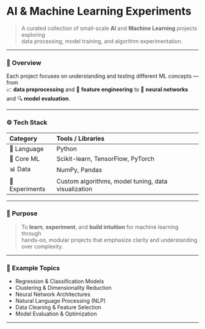 # AI & Machine Learning Experiments

> A curated collection of small-scale **AI** and **Machine Learning** projects exploring  
> data processing, model training, and algorithm experimentation.

---

### 🧩 Overview
Each project focuses on understanding and testing different ML concepts — from  
📈 **data preprocessing** and 🧮 **feature engineering** to 🧠 **neural networks** and 🔍 **model evaluation**.

---

### ⚙️ Tech Stack
| Category | Tools / Libraries |
|:----------|:------------------|
| 🐍 Language | Python |
| 🧠 Core ML | Scikit-learn, TensorFlow, PyTorch |
| 📊 Data | NumPy, Pandas |
| 🧪 Experiments | Custom algorithms, model tuning, data visualization |

---

### 🎯 Purpose
> To **learn**, **experiment**, and **build intuition** for machine learning through  
> hands-on, modular projects that emphasize clarity and understanding over complexity.

---

### 🌟 Example Topics
- Regression & Classification Models  
- Clustering & Dimensionality Reduction  
- Neural Network Architectures  
- Natural Language Processing (NLP)  
- Data Cleaning & Feature Selection  
- Model Evaluation & Optimization  

---


